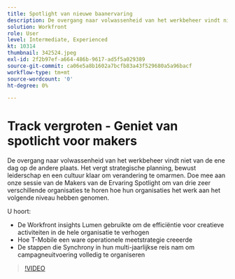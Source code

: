```yaml
---
title: Spotlight van nieuwe baanervaring
description: De overgang naar volwassenheid van het werkbeheer vindt niet van de ene dag op de andere plaats. Het vergt strategische planning, bewust leiderschap en een cultuur klaar om verandering te omarmen.
solution: Workfront
role: User
level: Intermediate, Experienced
kt: 10314
thumbnail: 342524.jpeg
exl-id: 2f2b97ef-a664-486b-9617-ad5f5a029389
source-git-commit: ca06e5a8b1602a7bcfb83a43f529680a5a96bacf
workflow-type: tm+mt
source-wordcount: '0'
ht-degree: 0%

---
```


# Track vergroten - Geniet van spotlicht voor makers

De overgang naar volwassenheid van het werkbeheer vindt niet van de ene dag op de andere plaats. Het vergt strategische planning, bewust leiderschap en een cultuur klaar om verandering te omarmen. Doe mee aan onze sessie van de Makers van de Ervaring Spotlight om van drie zeer verschillende organisaties te horen hoe hun organisaties het werk aan het volgende niveau hebben genomen.

U hoort:

* De Workfront insights Lumen gebruikte om de efficiëntie voor creatieve activiteiten in de hele organisatie te verhogen
* Hoe T-Mobile een ware operationele meetstrategie creeerde
* De stappen die Synchrony in hun multi-jaarlijkse reis nam om campagneuitvoering volledig te organiseren

>[!VIDEO](https://video.tv.adobe.com/v/342524/?quality=12&learn=on)
